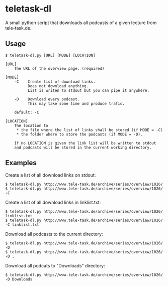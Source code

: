 # teletask-dl
A small python script that downloads all podcasts of a given lecture from tele-task.de.

## Usage

    $ teletask-dl.py [URL] [MODE] [LOCATION]

    [URL]
        The URL of the overview page. (required)

    [MODE]
        -C    Create list of download links.
              Does not download anything.
              List is writen to stdout but you can pipe it anywhere.

        -D    Download every podcast.
              This may take some time and produce trafic.

        default: -C

    [LOCATION]
        The location to
         * the file where the list of links shall be stored (if MODE = -C)
         * the folder where to store the podcasts (if MODE = -D).

        If no LOCATION is given the link list will be written to stdout
        and podcasts will be stored in the current working directory.

## Examples

Create a list of all download links on stdout:

    $ teletask-dl.py http://www.tele-task.de/archive/series/overview/1026/
    $ teletask-dl.py http://www.tele-task.de/archive/series/overview/1026/ -C

Create a list of all download links in linklist.txt:

    $ teletask-dl.py http://www.tele-task.de/archive/series/overview/1026/ linklist.txt
    $ teletask-dl.py http://www.tele-task.de/archive/series/overview/1026/ -C linklist.txt
    
Download all podcasts to the current directory:

    $ teletask-dl.py http://www.tele-task.de/archive/series/overview/1026/ -D
    $ teletask-dl.py http://www.tele-task.de/archive/series/overview/1026/ -D .
    
Download all podcats to "Downloads" directory:
    
    $ teletask-dl.py http://www.tele-task.de/archive/series/overview/1026/ -D Downloads
